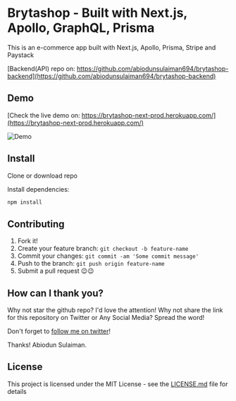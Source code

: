 # Brytashop - Built with Next.js, Apollo, GraphQL, Prisma

This is an e-commerce app built with Next.js, Apollo, Prisma, Stripe and Paystack

[Backend(API) repo on: https://github.com/abiodunsulaiman694/brytashop-backend](https://github.com/abiodunsulaiman694/brytashop-backend)

## Demo

[Check the live demo on: https://brytashop-next-prod.herokuapp.com/](https://brytashop-next-prod.herokuapp.com/)

![Demo](https://res.cloudinary.com/bryta/image/upload/v1569846971/brytashop/Brytashop_Next_Demo_-_small_c3jgyj "Demo Gif")

## Install

Clone or download repo

Install dependencies:

```sh
npm install
```

## Contributing

1. Fork it!
2. Create your feature branch: `git checkout -b feature-name`
3. Commit your changes: `git commit -am 'Some commit message'`
4. Push to the branch: `git push origin feature-name`
5. Submit a pull request 😉😉

## How can I thank you?

Why not star the github repo? I'd love the attention! Why not share the link for this repository on Twitter or Any Social Media? Spread the word!

Don't forget to [follow me on twitter](https://twitter.com/future4christ)!

Thanks!
Abiodun Sulaiman.

## License

This project is licensed under the MIT License - see the [LICENSE.md](LICENSE.md) file for details
